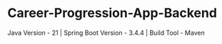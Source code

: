 # Career-Progression-App-Backend

Java Version - 21 |
Spring Boot Version - 3.4.4 |
Build Tool - Maven
